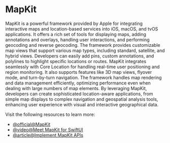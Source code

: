 # MapKit

MapKit is a powerful framework provided by Apple for integrating interactive maps and location-based services into iOS, macOS, and tvOS applications. It offers a rich set of tools for displaying maps, adding annotations and overlays, handling user interactions, and performing geocoding and reverse geocoding. The framework provides customizable map views that support various map types, including standard, satellite, and hybrid views. Developers can easily add pins, custom annotations, and polylines to highlight specific locations or routes. MapKit integrates seamlessly with Core Location for handling real-time user positioning and region monitoring. It also supports features like 3D map views, flyover mode, and turn-by-turn navigation. The framework handles map rendering and data management efficiently, optimizing performance even when dealing with large numbers of map elements. By leveraging MapKit, developers can create sophisticated location-aware applications, from simple map displays to complex navigation and geospatial analysis tools, enhancing user experience with visual and interactive geographical data.

Visit the following resources to learn more:

- [@official@MapKit](https://developer.apple.com/documentation/mapkit/)
- [@video@Meet MapKit for SwiftUI](https://developer.apple.com/videos/play/wwdc2023/10043/)
- [@article@Implement MapKit APIs](https://medium.com/simform-engineering/mapkit-swiftui-in-ios-17-1fec82c3bf00)